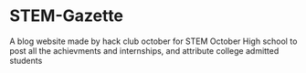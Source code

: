 # STEM-Gazette
A blog website made by hack club october for STEM October High school to post all the achievments and internships, and attribute college admitted students 
